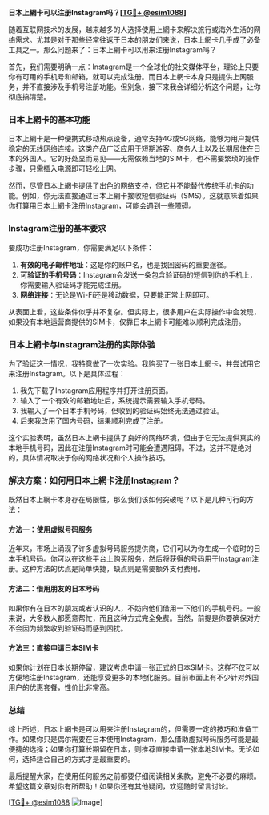 **日本上網卡可以注册Instagram吗？[[TG💪+ @esim1088](https://t.me/s/esim1088)]**

随着互联网技术的发展，越来越多的人选择使用上網卡来解决旅行或海外生活的网络需求。尤其是对于那些经常往返于日本的朋友们来说，日本上網卡几乎成了必备工具之一。那么问题来了：日本上網卡可以用来注册Instagram吗？

首先，我们需要明确一点：Instagram是一个全球化的社交媒体平台，理论上只要你有可用的手机号和邮箱，就可以完成注册。而日本上網卡本身只是提供上网服务，并不直接涉及手机号注册功能。但别急，接下来我会详细分析这个问题，让你彻底搞清楚。

### 日本上網卡的基本功能

日本上網卡是一种便携式移动热点设备，通常支持4G或5G网络，能够为用户提供稳定的无线网络连接。这类产品广泛应用于短期游客、商务人士以及长期居住在日本的外国人。它的好处显而易见——无需依赖当地的SIM卡，也不需要繁琐的操作步骤，只需插入电源即可轻松上网。

然而，尽管日本上網卡提供了出色的网络支持，但它并不能替代传统手机卡的功能。例如，你无法直接通过日本上網卡接收短信验证码（SMS）。这就意味着如果你打算用日本上網卡注册Instagram，可能会遇到一些障碍。

### Instagram注册的基本要求

要成功注册Instagram，你需要满足以下条件：

1. **有效的电子邮件地址**：这是你的账户名，也是找回密码的重要途径。
2. **可验证的手机号码**：Instagram会发送一条包含验证码的短信到你的手机上，你需要输入验证码才能完成注册。
3. **网络连接**：无论是Wi-Fi还是移动数据，只要能正常上网即可。

从表面上看，这些条件似乎并不复杂。但实际上，很多用户在实际操作中会发现，如果没有本地运营商提供的SIM卡，仅靠日本上網卡可能难以顺利完成注册。

### 日本上網卡与Instagram注册的实际体验

为了验证这一情况，我特意做了一次实验。我购买了一张日本上網卡，并尝试用它来注册Instagram。以下是具体过程：

1. 我先下载了Instagram应用程序并打开注册页面。
2. 输入了一个有效的邮箱地址后，系统提示需要输入手机号码。
3. 我输入了一个日本手机号码，但收到的验证码始终无法通过验证。
4. 后来我改用了国内号码，结果顺利完成了注册。

这个实验表明，虽然日本上網卡提供了良好的网络环境，但由于它无法提供真实的本地手机号码，因此在注册Instagram时可能会遭遇阻碍。不过，这并不是绝对的，具体情况取决于你的网络状况和个人操作技巧。

### 解决方案：如何用日本上網卡注册Instagram？

既然日本上網卡本身存在局限性，那么我们该如何突破呢？以下是几种可行的方法：

#### 方法一：使用虚拟号码服务
近年来，市场上涌现了许多虚拟号码服务提供商，它们可以为你生成一个临时的日本手机号码。你可以在这些平台上购买服务，然后将获得的号码用于Instagram注册。这种方法的优点是简单快捷，缺点则是需要额外支付费用。

#### 方法二：借用朋友的日本号码
如果你有在日本的朋友或者认识的人，不妨向他们借用一下他们的手机号码。一般来说，大多数人都愿意帮忙，而且这种方式完全免费。当然，前提是你要确保对方不会因为频繁收到验证码而感到困扰。

#### 方法三：直接申请日本SIM卡
如果你计划在日本长期停留，建议考虑申请一张正式的日本SIM卡。这样不仅可以方便地注册Instagram，还能享受更多的本地化服务。目前市面上有不少针对外国用户的优惠套餐，性价比非常高。

### 总结

综上所述，日本上網卡是可以用来注册Instagram的，但需要一定的技巧和准备工作。如果你只是偶尔需要在日本使用Instagram，那么借助虚拟号码服务可能是最便捷的选择；如果你打算长期留在日本，则推荐直接申请一张本地SIM卡。无论如何，选择适合自己的方式才是最重要的。

最后提醒大家，在使用任何服务之前都要仔细阅读相关条款，避免不必要的麻烦。希望这篇文章对你有所帮助！如果你还有其他疑问，欢迎随时留言讨论。

[[TG💪+ @esim1088](https://t.me/s/esim1088) ![Image](https://i.postimg.cc/4NQfJmqS/Snipaste-2025-05-13-00-14-12.png)]